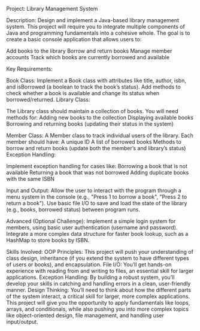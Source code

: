 Project: Library Management System

Description: Design and implement a Java-based library management system. This project will require you to integrate multiple components of Java and programming fundamentals into a cohesive whole. The goal is to create a basic console application that allows users to:

Add books to the library
Borrow and return books
Manage member accounts
Track which books are currently borrowed and available


Key Requirements:


Book Class:
Implement a Book class with attributes like title, author, isbn, and isBorrowed (a boolean to track the book’s status).
Add methods to check whether a book is available and change its status when borrowed/returned.
Library Class:


The Library class should maintain a collection of books. You will need methods for:
Adding new books to the collection
Displaying available books
Borrowing and returning books (updating their status in the system)


Member Class:
A Member class to track individual users of the library. Each member should have:
A unique ID
A list of borrowed books
Methods to borrow and return books (update both the member’s and library’s status)
Exception Handling:


Implement exception handling for cases like:
Borrowing a book that is not available
Returning a book that was not borrowed
Adding duplicate books with the same ISBN


Input and Output:
Allow the user to interact with the program through a menu system in the console (e.g., "Press 1 to borrow a book", "Press 2 to return a book").
Use basic file I/O to save and load the state of the library (e.g., books, borrowed status) between program runs.


Advanced (Optional Challenge):
Implement a simple login system for members, using basic user authentication (username and password).
Integrate a more complex data structure for faster book lookup, such as a HashMap to store books by ISBN.


Skills Involved:
OOP Principles: This project will push your understanding of class design, inheritance (if you extend the system to have different types of users or books), and encapsulation.
File I/O: You’ll get hands-on experience with reading from and writing to files, an essential skill for larger applications.
Exception Handling: By building a robust system, you’ll develop your skills in catching and handling errors in a clean, user-friendly manner.
Design Thinking: You’ll need to think about how the different parts of the system interact, a critical skill for larger, more complex applications.
This project will give you the opportunity to apply fundamentals like loops, arrays, and conditionals, while also pushing you into more complex topics like object-oriented design, file management, and handling user input/output.
